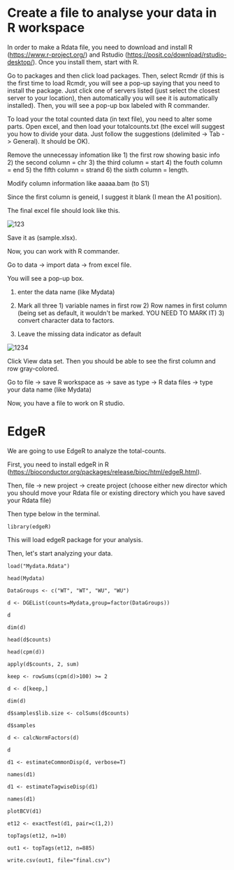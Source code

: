 # Create a file to analyse your data in R workspace
In order to make a Rdata file, you need to download and install R (https://www.r-project.org/) and Rstudio (https://posit.co/download/rstudio-desktop/).
Once you install them, start with R.


Go to packages and then click load packages. Then, select Rcmdr (if this is the first time to load Rcmdr, you will see a pop-up saying that you need to install the package. Just click one of servers listed (just select the closest server to your location), then automatically you will see it is automatically installed).
Then, you will see a pop-up box labeled with R commander. 


To load your the total counted data (in text file), you need to alter some parts.
Open excel, and then load your totalcounts.txt (the excel will suggest you how to divide your data. Just follow the suggestions (delimited -> Tab -> General). It should be OK).


Remove the unnecessay infomation like 1) the first row showing basic info 2) the second column = chr 3) the third column = start 4) the fouth column = end 5) the fifth column = strand 6) the sixth column = length. 


Modify column information like aaaaa.bam (to S1)


Since the first column is geneid, I suggest it blank (I mean the A1 position).


The final excel file should look like this.



![123](https://user-images.githubusercontent.com/105310312/210405420-99a88765-1d46-4daa-96de-9ec1c8eba797.png)

Save it as (sample.xlsx).


Now, you can work with R commander.


Go to data -> import data -> from excel file.

You will see a pop-up box.


1) enter the data name (like Mydata)


2) Mark all three 1) variable names in first row 2) Row names in first column (being set as default, it wouldn't be marked. YOU NEED TO MARK IT) 3) convert character data to factors.

3) Leave the missing data indicator as default <empty cell>  

  
  
 ![1234](https://user-images.githubusercontent.com/105310312/210407051-ac6d6d00-e4a7-45ed-8f5b-1b95530034e1.png)

  
Click View data set. Then you should be able to see the first column and row gray-colored.
  
  
Go to file -> save R workspace as -> save as type -> R data files -> type your data name (like Mydata) 
  
  
Now, you have a file to work on R studio.
  

# EdgeR
  
We are going to use EdgeR to analyze the total-counts.
  
First, you need to install edgeR in R (https://bioconductor.org/packages/release/bioc/html/edgeR.html).

  Then, file -> new project -> create project (choose either new director which you should move your Rdata file or existing directory which you have saved your Rdata file)
  
  Then type below in the terminal.
``` 
library(edgeR)
```
  This will load edgeR package for your analysis.
  
  
Then, let's start analyzing your data.
  

  ```
  load("Mydata.Rdata")
  ```
  
  ```
  head(Mydata)
  ```
  
  ```
  DataGroups <- c("WT", "WT", "WU", "WU")
  ```
                
```
d <- DGEList(counts=Mydata,group=factor(DataGroups))
```
  
```
d
```
  
```
dim(d)
```

```
head(d$counts)
```
  
```
head(cpm(d))
```
  
```
apply(d$counts, 2, sum)
```
  
```
keep <- rowSums(cpm(d)>100) >= 2
```
  
```
d <- d[keep,]
```
      
```
dim(d)
```
      
```
d$samples$lib.size <- colSums(d$counts)
```
  
```
d$samples
```
  
```
d <- calcNormFactors(d)
```
       
```
d
```
       
```
d1 <- estimateCommonDisp(d, verbose=T)
```
  
```
names(d1)
```
  
```
d1 <- estimateTagwiseDisp(d1)
```
        
```
names(d1)
```
      
```
plotBCV(d1)
```
      
```
et12 <- exactTest(d1, pair=c(1,2))
```
  
```
topTags(et12, n=10)
```
  
```
out1 <- topTags(et12, n=885)
```
        
```
write.csv(out1, file="final.csv")
```
          
  
  
  

 
  
  

  
  



